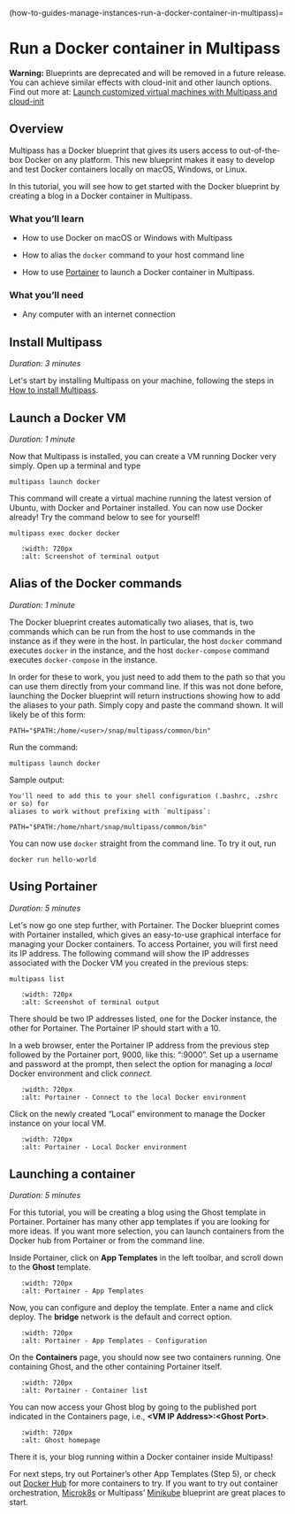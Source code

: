 (how-to-guides-manage-instances-run-a-docker-container-in-multipass)=
# Run a Docker container in Multipass
**Warning:** Blueprints are deprecated and will be removed in a future release. You can achieve similar effects with cloud-init and other launch options. Find out more at: [Launch customized virtual machines with Multipass and cloud-init](/how-to-guides/manage-instances/launch-customized-virtual-machines-with-multipass-and-cloud-init)
<!-- This is published as an Ubuntu Tutorial at this link: https://ubuntu.com/tutorials/running-a-container-with-the-docker-workflow-in-multipass -->

<!--
| Key | Value |
| --- | --- |
| Summary | Running a Docker Container in Multipass |
| Categories | multipass |
| Difficulty | 2 |
| Author | nathan.hart@canonical.com |
-->

## Overview

Multipass has a Docker blueprint that gives its users access to out-of-the-box Docker on any platform. This new blueprint makes it easy to develop and test Docker containers locally on macOS, Windows, or Linux.

In this tutorial, you will see how to get started with the Docker blueprint by creating a blog in a Docker container in Multipass.

### What you’ll learn

- How to use Docker on macOS or Windows with Multipass

- How to alias the `docker` command to your host command line

- How to use [Portainer](https://www.portainer.io/) to launch a Docker container in Multipass.

### What  you’ll need

- Any computer with an internet connection

## Install Multipass

*Duration: 3 minutes*

Let's start by installing Multipass on your machine, following the steps in [How to install Multipass](/how-to-guides/install-multipass).

<!-- Out of date and unnecessary
![|720x643](https://assets.ubuntu.com/v1/25ca03d0-mp-docker.png)
-->

## Launch a Docker VM

*Duration: 1 minute*

Now that Multipass is installed, you can create a VM running Docker very simply. Open up a terminal and type

```{code-block} text
multipass launch docker
```

This command will create a virtual machine running the latest version of Ubuntu, with Docker and Portainer installed. You can now use Docker already! Try the command below to see for yourself!

```{code-block} text
multipass exec docker docker
```

```{figure} /images/run-a-docker-container-in-multipass/mp-docker-2.png
   :width: 720px
   :alt: Screenshot of terminal output
```

<!-- Original image on the Asset Manager
![|720x540](https://assets.ubuntu.com/v1/29e87039-mp-docker-2.png)
-->

## Alias of the Docker commands

*Duration: 1 minute*

The Docker blueprint creates automatically two aliases, that is, two commands which can be run from the host to use commands in the instance as if they were in the host. In particular, the host `docker` command executes `docker` in the instance, and the host `docker-compose` command executes `docker-compose` in the instance.

In order for these to work, you just need to add them to the path so that you can use them directly from your command line. If this was not done before, launching the Docker blueprint will return instructions showing how to add the aliases to your path. Simply copy and paste the command shown. It will likely be of this form:

```{code-block} text
PATH="$PATH:/home/<user>/snap/multipass/common/bin"
```

<!--
![|720x239](https://assets.ubuntu.com/v1/2eec7028-mp-docker-3.png)
-->

Run the command:

```{code-block} text
multipass launch docker
```

Sample output:

```{code-block} text
You'll need to add this to your shell configuration (.bashrc, .zshrc or so) for
aliases to work without prefixing with `multipass`:

PATH="$PATH:/home/nhart/snap/multipass/common/bin"
```

You can now use `docker` straight from the command line. To try it out, run

```{code-block} text
docker run hello-world
```

## Using Portainer

*Duration: 5 minutes*

Let's now go one step further, with Portainer. The Docker blueprint comes with Portainer installed, which gives an easy-to-use graphical interface for managing your Docker containers. To access Portainer, you will first need its IP address. The following command will show the IP addresses associated with the Docker VM you created in the previous steps:

```{code-block} text
multipass list
```

```{figure} /images/run-a-docker-container-in-multipass/mp-docker-4.png
   :width: 720px
   :alt: Screenshot of terminal output
```

<!-- Original image on the Asset Manager
![|720x188](https://assets.ubuntu.com/v1/1e998c4e-mp-docker-4.png)
-->

There should be two IP addresses listed, one for the Docker instance, the other for Portainer. The Portainer IP should start with a 10.

In a web browser, enter the Portainer IP address from the previous step followed by the Portainer port, 9000, like this: “<IP address>:9000”. Set up a username and password at the prompt, then select the option for managing a *local* Docker environment and click *connect*.

```{figure} /images/run-a-docker-container-in-multipass/mp-docker-5.png
   :width: 720px
   :alt: Portainer - Connect to the local Docker environment
```

<!-- Original image on the Asset Manager
![|720x596](https://assets.ubuntu.com/v1/0f980233-mp-docker-5.png)
-->

Click on the newly created “Local” environment to manage the Docker instance on your local VM.

```{figure} /images/run-a-docker-container-in-multipass/mp-docker-6.png
   :width: 720px
   :alt: Portainer - Local Docker environment
```

<!-- Original image on the Asset Manager
![|720x459](https://assets.ubuntu.com/v1/3a7af624-mp-docker-6.png)
-->

## Launching a container

*Duration: 5 minutes*

For this tutorial, you will be creating a blog using the Ghost template in Portainer. Portainer has many other app templates if you are looking for more ideas. If you want more selection, you can launch containers from the Docker hub from Portainer or from the command line.

Inside Portainer, click on **App Templates** in the left toolbar, and scroll down to the **Ghost** template.

```{figure} /images/run-a-docker-container-in-multipass/mp-docker-7.png
   :width: 720px
   :alt: Portainer - App Templates
```

<!-- Original image on the Asset Manager
![|720x461](https://assets.ubuntu.com/v1/b80ef240-mp-docker-7.png)
-->

Now, you can configure and deploy the template. Enter a name and click deploy. The **bridge** network is the default and correct option.

```{figure} /images/run-a-docker-container-in-multipass/mp-docker-8.png
   :width: 720px
   :alt: Portainer - App Templates - Configuration
```

<!-- Original image on the Asset Manager
![|720x541](https://assets.ubuntu.com/v1/1ade4cfc-mp-docker-8.png)
-->

On the **Containers** page, you should now see two containers running. One containing Ghost, and the other containing Portainer itself.

```{figure} /images/run-a-docker-container-in-multipass/mp-docker-9.png
   :width: 720px
   :alt: Portainer - Container list
```

<!-- Original image on the Asset Manager
![|720x373](https://assets.ubuntu.com/v1/0e720c25-mp-docker-9.png)
-->

You can now access your Ghost blog by going to the published port indicated in the Containers page, i.e., **\<VM IP Address\>:\<Ghost Port\>**.

```{figure} /images/run-a-docker-container-in-multipass/mp-docker-10.png
   :width: 720px
   :alt: Ghost homepage
```

<!-- Original image on the Asset Manager
![|720x603](https://assets.ubuntu.com/v1/357843ef-mp-docker-10.png)
-->

There it is, your blog running within a Docker container inside Multipass!

For next steps, try out Portainer’s other App Templates (Step 5), or check out [Docker Hub](https://hub.docker.com/search?type=image) for more containers to try. If you want to try out container orchestration, [Microk8s](https://microk8s.io/) or Multipass’ [Minikube](https://minikube.sigs.k8s.io/docs/) blueprint are great places to start.
